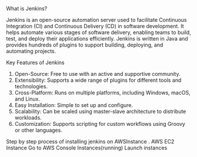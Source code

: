 What is Jenkins?

Jenkins is an  open-source automation server  used to facilitate  Continuous Integration (CI)  and  Continuous Delivery (CD)  in software development. It helps automate various stages of software delivery, enabling teams to build, test, and deploy their applications efficiently. Jenkins is written in Java and provides hundreds of plugins to support building, deploying, and automating projects.

Key Features of Jenkins
1. Open-Source: Free to use with an active and supportive community.
2. Extensibility: Supports a wide range of plugins for different tools and technologies.
3. Cross-Platform: Runs on multiple platforms, including Windows, macOS, and Linux.
4. Easy Installation: Simple to set up and configure.
5. Scalability: Can be scaled using master-slave architecture to distribute workloads.
6. Customization: Supports scripting for custom workflows using Groovy or other languages.

Step by step process of installing jenkins on AWSInstance
. AWS EC2 Instance
Go to AWS Console
Instances(running)
Launch instances
